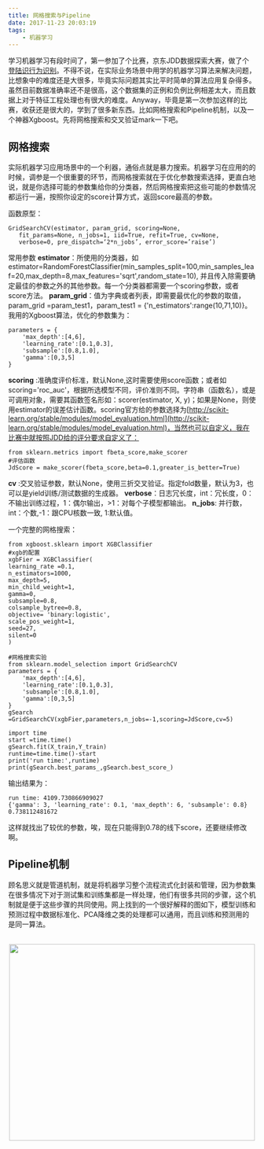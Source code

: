 ```yaml
---
title: 网格搜索与Pipeline
date: 2017-11-23 20:03:19
tags:
	- 机器学习
---
```

学习机器学习有段时间了，第一参加了个比赛，京东JDD数据探索大赛，做了个[登陆识行为识别](http://jddjr.jd.com/item/1)。不得不说，在实际业务场景中用学的机器学习算法来解决问题，比想象中的难度还是大很多，毕竟实际问题其实比平时简单的算法应用复杂得多。虽然目前数据准确率还不是很高，这个数据集的正例和负例比例相差太大，而且数据上对于特征工程处理也有很大的难度。Anyway，毕竟是第一次参加这样的比赛，收获还是很大的，学到了很多新东西。比如网格搜索和Pipeline机制，以及一个神器Xgboost。先将网格搜索和交叉验证mark一下吧。
<!-- more -->

## 网格搜索
实际机器学习应用场景中的一个利器，通俗点就是暴力搜索。机器学习在应用的的时候，调参是一个很重要的环节，而网格搜索就在于优化参数搜索选择，更直白地说，就是你选择可能的参数集给你的分类器，然后网格搜索把这些可能的参数情况都运行一遍，按照你设定的score计算方式，返回score最高的参数。

函数原型：

	GridSearchCV(estimator, param_grid, scoring=None,
	   fit_params=None, n_jobs=1, iid=True, refit=True, cv=None, 
	   verbose=0, pre_dispatch=‘2*n_jobs’, error_score=’raise’)

常用参数
**estimator**：所使用的分类器，如estimator=RandomForestClassifier(min_samples_split=100,min_samples_leaf=20,max_depth=8,max_features='sqrt',random_state=10), 并且传入除需要确定最佳的参数之外的其他参数。每一个分类器都需要一个scoring参数，或者score方法。
**param_grid**：值为字典或者列表，即需要最优化的参数的取值，param_grid =param_test1，param_test1 = {'n_estimators':range(10,71,10)}。我用的Xgboost算法，优化的参数集为：

	parameters = {
	    'max_depth':[4,6],
	    'learning_rate':[0.1,0.3],
	    'subsample':[0.8,1.0],
	    'gamma':[0,3,5]
	}

**scoring** :准确度评价标准，默认None,这时需要使用score函数；或者如scoring='roc_auc'，根据所选模型不同，评价准则不同。字符串（函数名），或是可调用对象，需要其函数签名形如：scorer(estimator, X, y)；如果是None，则使用estimator的误差估计函数。scoring官方给的参数选择为[http://scikit-learn.org/stable/modules/model_evaluation.html](http://scikit-learn.org/stable/modules/model_evaluation.html)，当然也可以自定义，我在比赛中就按照JDD给的评分要求自定义了：

	from sklearn.metrics import fbeta_score,make_scorer
	#评估函数
	JdScore = make_scorer(fbeta_score,beta=0.1,greater_is_better=True)

**cv** :交叉验证参数，默认None，使用三折交叉验证。指定fold数量，默认为3，也可以是yield训练/测试数据的生成器。
**verbose**：日志冗长度，int：冗长度，0：不输出训练过程，1：偶尔输出，>1：对每个子模型都输出。
**n_jobs**: 并行数，int：个数,-1：跟CPU核数一致, 1:默认值。

一个完整的网格搜索：

	from xgboost.sklearn import XGBClassifier
	#xgb的配置
	xgbFier = XGBClassifier(
    learning_rate =0.1,
    n_estimators=1000,
    max_depth=5,
    min_child_weight=1,
    gamma=0,
    subsample=0.8,
    colsample_bytree=0.8,
    objective= 'binary:logistic',
    scale_pos_weight=1,
    seed=27,
    silent=0
	)

	#网格搜索实验
	from sklearn.model_selection import GridSearchCV
	parameters = {
	    'max_depth':[4,6],
	    'learning_rate':[0.1,0.3],
	    'subsample':[0.8,1.0],
	    'gamma':[0,3,5]
	}
	gSearch  =GridSearchCV(xgbFier,parameters,n_jobs=-1,scoring=JdScore,cv=5)
	
	import time
	start =time.time()
	gSearch.fit(X_train,Y_train)
	runtime=time.time()-start
	print('run time:',runtime)
	print(gSearch.best_params_,gSearch.best_score_)

输出结果为：

	run time: 4109.730866909027
	{'gamma': 3, 'learning_rate': 0.1, 'max_depth': 6, 'subsample': 0.8} 0.738112481672

这样就找出了较优的参数，唉，现在只能得到0.78的线下score，还要继续修改啊。

## Pipeline机制
顾名思义就是管道机制，就是将机器学习整个流程流式化封装和管理，因为参数集在很多情况下对于测试集和训练集都是一样处理，他们有很多共同的步骤，这个机制就是便于这些步骤的共同使用。网上找到的一个很好解释的图如下，模型训练和预测过程中数据标准化、PCA降维之类的处理都可以通用，而且训练和预测用的是同一算法。

<center> <br>
<img width="500" height="400" src="http://img.blog.csdn.net/20160115095855517"> <br>
</center>

